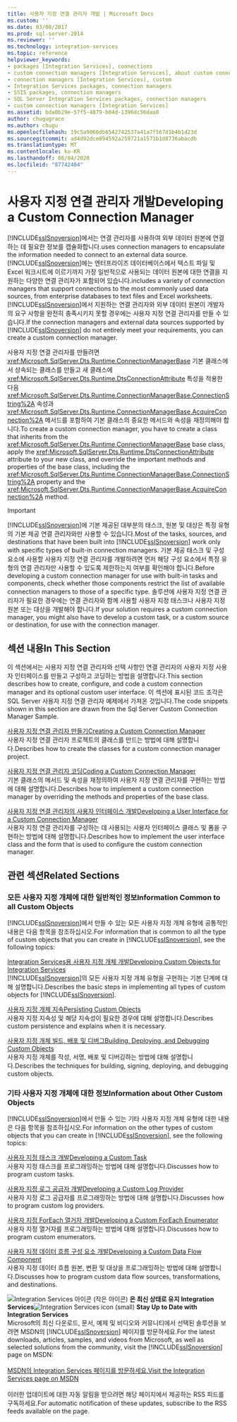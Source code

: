 ```yaml
---
title: 사용자 지정 연결 관리자 개발 | Microsoft Docs
ms.custom: ''
ms.date: 03/08/2017
ms.prod: sql-server-2014
ms.reviewer: ''
ms.technology: integration-services
ms.topic: reference
helpviewer_keywords:
- packages [Integration Services], connections
- custom connection managers [Integration Services], about custom connection managers
- connection managers [Integration Services], custom
- Integration Services packages, connection managers
- SSIS packages, connection managers
- SQL Server Integration Services packages, connection managers
- custom connection managers [Integration Services]
ms.assetid: bda0b29e-57f5-4879-b04d-1396dc56daa8
author: chugugrace
ms.author: chugu
ms.openlocfilehash: 19c5a9066db6542742537a41a7f567d1b4b1d23d
ms.sourcegitcommit: ad4d92dce894592a259721a1571b1d8736abacdb
ms.translationtype: MT
ms.contentlocale: ko-KR
ms.lasthandoff: 08/04/2020
ms.locfileid: "87742404"
---
```

# <a name="developing-a-custom-connection-manager"></a><span data-ttu-id="770c0-102">사용자 지정 연결 관리자 개발</span><span class="sxs-lookup"><span data-stu-id="770c0-102">Developing a Custom Connection Manager</span></span>
  [!INCLUDE[ssISnoversion](../../../includes/ssisnoversion-md.md)]<span data-ttu-id="770c0-103">에서는 연결 관리자를 사용하여 외부 데이터 원본에 연결하는 데 필요한 정보를 캡슐화합니다.</span><span class="sxs-lookup"><span data-stu-id="770c0-103">uses connection managers to encapsulate the information needed to connect to an external data source.</span></span> [!INCLUDE[ssISnoversion](../../../includes/ssisnoversion-md.md)]<span data-ttu-id="770c0-104">에는 엔터프라이즈 데이터베이스에서 텍스트 파일 및 Excel 워크시트에 이르기까지 가장 일반적으로 사용되는 데이터 원본에 대한 연결을 지원하는 다양한 연결 관리자가 포함되어 있습니다.</span><span class="sxs-lookup"><span data-stu-id="770c0-104">includes a variety of connection managers that support connections to the most commonly used data sources, from enterprise databases to text files and Excel worksheets.</span></span> <span data-ttu-id="770c0-105">[!INCLUDE[ssISnoversion](../../../includes/ssisnoversion-md.md)]에서 지원하는 연결 관리자와 외부 데이터 원본이 개발자의 요구 사항을 완전히 충족시키지 못할 경우에는 사용자 지정 연결 관리자를 만들 수 있습니다.</span><span class="sxs-lookup"><span data-stu-id="770c0-105">If the connection managers and external data sources supported by [!INCLUDE[ssISnoversion](../../../includes/ssisnoversion-md.md)] do not entirely meet your requirements, you can create a custom connection manager.</span></span>  
  
 <span data-ttu-id="770c0-106">사용자 지정 연결 관리자를 만들려면 <xref:Microsoft.SqlServer.Dts.Runtime.ConnectionManagerBase> 기본 클래스에서 상속되는 클래스를 만들고 새 클래스에 <xref:Microsoft.SqlServer.Dts.Runtime.DtsConnectionAttribute> 특성을 적용한 다음 <xref:Microsoft.SqlServer.Dts.Runtime.ConnectionManagerBase.ConnectionString%2A> 속성과 <xref:Microsoft.SqlServer.Dts.Runtime.ConnectionManagerBase.AcquireConnection%2A> 메서드를 포함하여 기본 클래스의 중요한 메서드와 속성을 재정의해야 합니다.</span><span class="sxs-lookup"><span data-stu-id="770c0-106">To create a custom connection manager, you have to create a class that inherits from the <xref:Microsoft.SqlServer.Dts.Runtime.ConnectionManagerBase> base class, apply the <xref:Microsoft.SqlServer.Dts.Runtime.DtsConnectionAttribute> attribute to your new class, and override the important methods and properties of the base class, including the <xref:Microsoft.SqlServer.Dts.Runtime.ConnectionManagerBase.ConnectionString%2A> property and the <xref:Microsoft.SqlServer.Dts.Runtime.ConnectionManagerBase.AcquireConnection%2A> method.</span></span>  
  
> [!IMPORTANT]  
>  <span data-ttu-id="770c0-107">[!INCLUDE[ssISnoversion](../../../includes/ssisnoversion-md.md)]에 기본 제공된 대부분의 태스크, 원본 및 대상은 특정 유형의 기본 제공 연결 관리자와만 사용할 수 있습니다.</span><span class="sxs-lookup"><span data-stu-id="770c0-107">Most of the tasks, sources, and destinations that have been built into [!INCLUDE[ssISnoversion](../../../includes/ssisnoversion-md.md)] work only with specific types of built-in connection managers.</span></span> <span data-ttu-id="770c0-108">기본 제공 태스크 및 구성 요소에 사용할 사용자 지정 연결 관리자를 개발하려면 먼저 해당 구성 요소에서 특정 유형의 연결 관리자만 사용할 수 있도록 제한하는지 여부를 확인해야 합니다.</span><span class="sxs-lookup"><span data-stu-id="770c0-108">Before developing a custom connection manager for use with built-in tasks and components, check whether those components restrict the list of available connection managers to those of a specific type.</span></span> <span data-ttu-id="770c0-109">솔루션에 사용자 지정 연결 관리자가 필요한 경우에는 연결 관리자와 함께 사용할 사용자 지정 태스크나 사용자 지정 원본 또는 대상을 개발해야 합니다.</span><span class="sxs-lookup"><span data-stu-id="770c0-109">If your solution requires a custom connection manager, you might also have to develop a custom task, or a custom source or destination, for use with the connection manager.</span></span>  
  
## <a name="in-this-section"></a><span data-ttu-id="770c0-110">섹션 내용</span><span class="sxs-lookup"><span data-stu-id="770c0-110">In This Section</span></span>  
 <span data-ttu-id="770c0-111">이 섹션에서는 사용자 지정 연결 관리자와 선택 사항인 연결 관리자의 사용자 지정 사용자 인터페이스를 만들고 구성하고 코딩하는 방법을 설명합니다.</span><span class="sxs-lookup"><span data-stu-id="770c0-111">This section describes how to create, configure, and code a custom connection manager and its optional custom user interface.</span></span> <span data-ttu-id="770c0-112">이 섹션에 표시된 코드 조각은 SQL Server 사용자 지정 연결 관리자 예제에서 가져온 것입니다.</span><span class="sxs-lookup"><span data-stu-id="770c0-112">The code snippets shown in this section are drawn from the Sql Server Custom Connection Manager Sample.</span></span>  
  
 [<span data-ttu-id="770c0-113">사용자 지정 연결 관리자 만들기</span><span class="sxs-lookup"><span data-stu-id="770c0-113">Creating a Custom Connection Manager</span></span>](creating-a-custom-connection-manager.md)  
 <span data-ttu-id="770c0-114">사용자 지정 연결 관리자 프로젝트의 클래스를 만드는 방법에 대해 설명합니다.</span><span class="sxs-lookup"><span data-stu-id="770c0-114">Describes how to create the classes for a custom connection manager project.</span></span>  
  
 [<span data-ttu-id="770c0-115">사용자 지정 연결 관리자 코딩</span><span class="sxs-lookup"><span data-stu-id="770c0-115">Coding a Custom Connection Manager</span></span>](coding-a-custom-connection-manager.md)  
 <span data-ttu-id="770c0-116">기본 클래스의 메서드 및 속성을 재정의하여 사용자 지정 연결 관리자를 구현하는 방법에 대해 설명합니다.</span><span class="sxs-lookup"><span data-stu-id="770c0-116">Describes how to implement a custom connection manager by overriding the methods and properties of the base class.</span></span>  
  
 [<span data-ttu-id="770c0-117">사용자 지정 연결 관리자의 사용자 인터페이스 개발</span><span class="sxs-lookup"><span data-stu-id="770c0-117">Developing a User Interface for a Custom Connection Manager</span></span>](developing-a-user-interface-for-a-custom-connection-manager.md)  
 <span data-ttu-id="770c0-118">사용자 지정 연결 관리자를 구성하는 데 사용되는 사용자 인터페이스 클래스 및 폼을 구현하는 방법에 대해 설명합니다.</span><span class="sxs-lookup"><span data-stu-id="770c0-118">Describes how to implement the user interface class and the form that is used to configure the custom connection manager.</span></span>  
  
## <a name="related-sections"></a><span data-ttu-id="770c0-119">관련 섹션</span><span class="sxs-lookup"><span data-stu-id="770c0-119">Related Sections</span></span>  
  
### <a name="information-common-to-all-custom-objects"></a><span data-ttu-id="770c0-120">모든 사용자 지정 개체에 대한 일반적인 정보</span><span class="sxs-lookup"><span data-stu-id="770c0-120">Information Common to all Custom Objects</span></span>  
 <span data-ttu-id="770c0-121">[!INCLUDE[ssISnoversion](../../../includes/ssisnoversion-md.md)]에서 만들 수 있는 모든 사용자 지정 개체 유형에 공통적인 내용은 다음 항목을 참조하십시오.</span><span class="sxs-lookup"><span data-stu-id="770c0-121">For information that is common to all the type of custom objects that you can create in [!INCLUDE[ssISnoversion](../../../includes/ssisnoversion-md.md)], see the following topics:</span></span>  
  
 [<span data-ttu-id="770c0-122">Integration Services용 사용자 지정 개체 개발</span><span class="sxs-lookup"><span data-stu-id="770c0-122">Developing Custom Objects for Integration Services</span></span>](../developing-custom-objects-for-integration-services.md)  
 <span data-ttu-id="770c0-123">[!INCLUDE[ssISnoversion](../../../includes/ssisnoversion-md.md)]의 모든 사용자 지정 개체 유형을 구현하는 기본 단계에 대해 설명합니다.</span><span class="sxs-lookup"><span data-stu-id="770c0-123">Describes the basic steps in implementing all types of custom objects for [!INCLUDE[ssISnoversion](../../../includes/ssisnoversion-md.md)].</span></span>  
  
 [<span data-ttu-id="770c0-124">사용자 지정 개체 지속</span><span class="sxs-lookup"><span data-stu-id="770c0-124">Persisting Custom Objects</span></span>](../persisting-custom-objects.md)  
 <span data-ttu-id="770c0-125">사용자 지정 지속성 및 해당 지속성이 필요한 경우에 대해 설명합니다.</span><span class="sxs-lookup"><span data-stu-id="770c0-125">Describes custom persistence and explains when it is necessary.</span></span>  
  
 [<span data-ttu-id="770c0-126">사용자 지정 개체 빌드, 배포 및 디버그</span><span class="sxs-lookup"><span data-stu-id="770c0-126">Building, Deploying, and Debugging Custom Objects</span></span>](../building-deploying-and-debugging-custom-objects.md)  
 <span data-ttu-id="770c0-127">사용자 지정 개체를 작성, 서명, 배포 및 디버깅하는 방법에 대해 설명합니다.</span><span class="sxs-lookup"><span data-stu-id="770c0-127">Describes the techniques for building, signing, deploying, and debugging custom objects.</span></span>  
  
### <a name="information-about-other-custom-objects"></a><span data-ttu-id="770c0-128">기타 사용자 지정 개체에 대한 정보</span><span class="sxs-lookup"><span data-stu-id="770c0-128">Information about Other Custom Objects</span></span>  
 <span data-ttu-id="770c0-129">[!INCLUDE[ssISnoversion](../../../includes/ssisnoversion-md.md)]에서 만들 수 있는 기타 사용자 지정 개체 유형에 대한 내용은 다음 항목을 참조하십시오.</span><span class="sxs-lookup"><span data-stu-id="770c0-129">For information on the other types of custom objects that you can create in [!INCLUDE[ssISnoversion](../../../includes/ssisnoversion-md.md)], see the following topics:</span></span>  
  
 [<span data-ttu-id="770c0-130">사용자 지정 태스크 개발</span><span class="sxs-lookup"><span data-stu-id="770c0-130">Developing a Custom Task</span></span>](../task/developing-a-custom-task.md)  
 <span data-ttu-id="770c0-131">사용자 지정 태스크를 프로그래밍하는 방법에 대해 설명합니다.</span><span class="sxs-lookup"><span data-stu-id="770c0-131">Discusses how to program custom tasks.</span></span>  
  
 [<span data-ttu-id="770c0-132">사용자 지정 로그 공급자 개발</span><span class="sxs-lookup"><span data-stu-id="770c0-132">Developing a Custom Log Provider</span></span>](../log-provider/developing-a-custom-log-provider.md)  
 <span data-ttu-id="770c0-133">사용자 지정 로그 공급자를 프로그래밍하는 방법에 대해 설명합니다.</span><span class="sxs-lookup"><span data-stu-id="770c0-133">Discusses how to program custom log providers.</span></span>  
  
 [<span data-ttu-id="770c0-134">사용자 지정 ForEach 열거자 개발</span><span class="sxs-lookup"><span data-stu-id="770c0-134">Developing a Custom ForEach Enumerator</span></span>](../foreach-enumerator/developing-a-custom-foreach-enumerator.md)  
 <span data-ttu-id="770c0-135">사용자 지정 열거자를 프로그래밍하는 방법에 대해 설명합니다.</span><span class="sxs-lookup"><span data-stu-id="770c0-135">Discusses how to program custom enumerators.</span></span>  
  
 [<span data-ttu-id="770c0-136">사용자 지정 데이터 흐름 구성 요소 개발</span><span class="sxs-lookup"><span data-stu-id="770c0-136">Developing a Custom Data Flow Component</span></span>](../data-flow/developing-a-custom-data-flow-component.md)  
 <span data-ttu-id="770c0-137">사용자 지정 데이터 흐름 원본, 변환 및 대상을 프로그래밍하는 방법에 대해 설명합니다.</span><span class="sxs-lookup"><span data-stu-id="770c0-137">Discusses how to program custom data flow sources, transformations, and destinations.</span></span>  
  
<span data-ttu-id="770c0-138">![Integration Services 아이콘 (작은 아이콘)](../../media/dts-16.gif "Integration Services 아이콘(작은 아이콘)")  **은 최신 상태로 유지 Integration Services**</span><span class="sxs-lookup"><span data-stu-id="770c0-138">![Integration Services icon (small)](../../media/dts-16.gif "Integration Services icon (small)")  **Stay Up to Date with Integration Services**</span></span><br /> <span data-ttu-id="770c0-139">Microsoft의 최신 다운로드, 문서, 예제 및 비디오와 커뮤니티에서 선택된 솔루션을 보려면 MSDN의 [!INCLUDE[ssISnoversion](../../../includes/ssisnoversion-md.md)] 페이지를 방문하세요.</span><span class="sxs-lookup"><span data-stu-id="770c0-139">For the latest downloads, articles, samples, and videos from Microsoft, as well as selected solutions from the community, visit the [!INCLUDE[ssISnoversion](../../../includes/ssisnoversion-md.md)] page on MSDN:</span></span><br /><br /> [<span data-ttu-id="770c0-140">MSDN의 Integration Services 페이지를 방문하세요.</span><span class="sxs-lookup"><span data-stu-id="770c0-140">Visit the Integration Services page on MSDN</span></span>](https://go.microsoft.com/fwlink/?LinkId=136655)<br /><br /> <span data-ttu-id="770c0-141">이러한 업데이트에 대한 자동 알림을 받으려면 해당 페이지에서 제공하는 RSS 피드를 구독하세요.</span><span class="sxs-lookup"><span data-stu-id="770c0-141">For automatic notification of these updates, subscribe to the RSS feeds available on the page.</span></span>  
  
  
